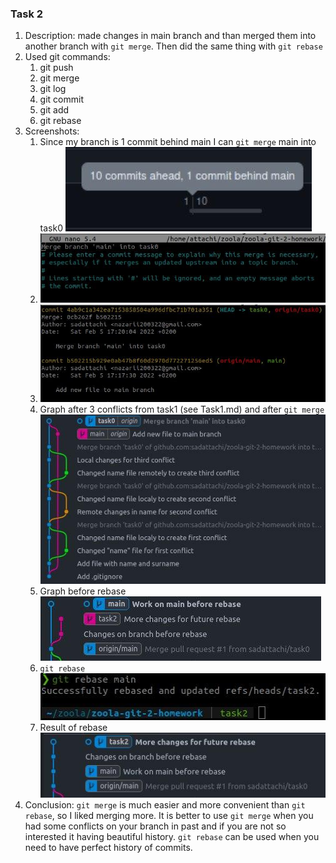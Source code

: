 ### Task 2

1. Description: made changes in main branch and than merged them into another branch with `git merge`. Then did the same thing with `git rebase`
2. Used git commands:
    1. git push
    2. git merge
    3. git log
    4. git commit
    5. git add
    6. git rebase
3. Screenshots:
   1. Since my branch is 1 commit behind main I can `git merge` main into task0 ![1 commit behind](./Screenshots/task2-commit-behind.jpg)
   2. ![Merging](./Screenshots/task2-merge.jpg)
   3. ![Log after merge](./Screenshots/task2-merge-log.jpg)
   4. Graph after 3 conflicts from task1 (see Task1.md) and after `git merge` ![Graph](./Screenshots/task2-merge-graph.jpg)
   5. Graph before rebase ![Graph](./Screenshots/task2-graph-before-rebase.jpg)
   6. `git rebase` ![Rebase](./Screenshots/task2-rebase-in-terminal.jpg)
   7. Result of rebase ![Result](./Screenshots/task2-rebase-result.jpg)
4. Conclusion: `git merge` is much easier and more convenient than `git rebase`, so I liked merging more. It is better to use `git merge` when you had some conflicts on your branch in past and if you are not so interested it having beautiful history. `git rebase` can be used when you need to have perfect history of commits.